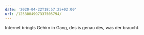 ```yaml
---
date: '2020-04-22T18:57:25+02:00'
url: /1253004997337505794/
---
```

Internet bringts Gehirn in Gang,
des is genau des, was der braucht.
